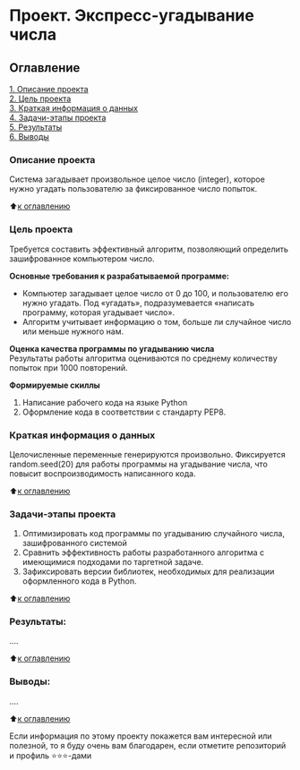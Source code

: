 # Проект. Экспресс-угадывание числа

## Оглавление  
[1. Описание проекта](https://github.com/Edgars97/Projects.README.md#Описание-проекта)  
[2. Цель проекта](https://github.com/Edgars97/Projects.README.md#Какой-кейс-решаем)  
[3. Краткая информация о данных](https://github.com/Edgars97/Projects.README.md#Краткая-информация-о-данных)  
[4. Задачи-этапы проекта](https://github.com/Edgars97/Projects.README.md#Этапы-работы-над-проектом)  
[5. Результаты](https://github.com/Edgars97/Projects.README.md#Результат)    
[6. Выводы](https://github.com/Edgars97/Projects.README.md#Выводы) 

### Описание проекта    
Система загадывает произвольное целое число (integer), которое нужно угадать пользователю за фиксированное число попыток.

:arrow_up:[к оглавлению](https://github.com/Edgars97/Projects.README.md#Оглавление)


### Цель проекта    
Требуется составить эффективный алгоритм, позволяющий определить зашифрованное компьютером число.

**Основные требования к разрабатываемой программе:**  
- Компьютер загадывает целое число от 0 до 100, и пользователю его нужно угадать. Под «угадать», подразумевается «написать программу, которая угадывает число».
- Алгоритм учитывает информацию о том, больше ли случайное число или меньше нужного нам.

**Оценка качества программы по угадыванию числа**     
Результаты работы алгоритма оцениваются по среднему количеству попыток при 1000 повторений.

**Формируемые скиллы**     
1. Написание рабочего кода на языке Python
2. Оформление кода в соответствии с стандарту PEP8.


### Краткая информация о данных
Целочисленные переменные генерируются произвольно. Фиксируется random.seed(20) для работы программы на угадывание числа, что повысит воспроизводимость написанного кода.
  
:arrow_up:[к оглавлению](https://github.com/Edgars97/Projects.README.md#Оглавление)


### Задачи-этапы проекта  
1. Оптимизировать код программы по угадыванию случайного числа, зашифрованного системой
2. Сравнить эффективность работы разработанного алгоритма с имеющимися подходами по таргетной задаче.
3. Зафиксировать версии библиотек, необходимых для реализации оформленного кода в Python.

:arrow_up:[к оглавлению](https://github.com/Edgars97/Projects.README.md#Оглавление)


### Результаты:  
....

:arrow_up:[к оглавлению](https://github.com/Edgars97/Projects.README.md#Оглавление)


### Выводы:  
....

:arrow_up:[к оглавлению](https://github.com/Edgars97/Projects.README.md#Оглавление)


Если информация по этому проекту покажется вам интересной или полезной, то я буду очень вам благодарен, если отметите репозиторий и профиль ⭐️⭐️⭐️-дами